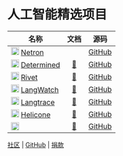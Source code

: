 # 人工智能精选项目

| 名称 | 文档 | 源码 |
| --- | :---: | :---: |
| <img src="https://netron.app/favicon.ico" width="18"> [Netron](https://netron.app/) | | [GitHub](https://github.com/lutzroeder/netron) |
| <img src="https://www.determined.ai/favicon.ico" width="18"> [Determined](https://www.determined.ai/) | [📖](https://docs.determined.ai/latest/) | [GitHub](https://github.com/determined-ai/determined) |
| <img src="https://rivet.ironcladapp.com/img/logo.svg" width="18"> [Rivet](https://rivet.ironcladapp.com/) | [📖](https://rivet.ironcladapp.com/docs) | [GitHub](https://github.com/Ironclad/rivet) |
| <img src="https://framerusercontent.com/images/zYra8liDRGNYeZ5pieILAsW6Ow.png" width="18"> [LangWatch](https://langwatch.ai/) | [📖](https://docs.langwatch.ai/) | [GitHub](https://github.com/langwatch/langwatch) |
| <img src="https://framerusercontent.com/images/JQfxQmeLdXnp7G5CimbdSalIE.png" width="18"> [Langtrace](https://www.langtrace.ai/) | [📖](https://docs.langtrace.ai/) | [GitHub](https://github.com/Scale3-Labs/langtrace#-features) |
| <img src="https://www.helicone.ai/favicon.ico" width="18"> [Helicone](https://www.helicone.ai/) | [📖](https://docs.helicone.ai/) | [GitHub](https://github.com/Helicone/helicone) |
| <img src="" width="18"> []() | [📖]() | [GitHub]() |

[社区](https://pd.qq.com/s/btedy8g4v?businessType=9) | [GitHub](https://github.com/lqvsyi/aidh/) | [捐款](https://lqvsyi.github.io/aidh/jk)
